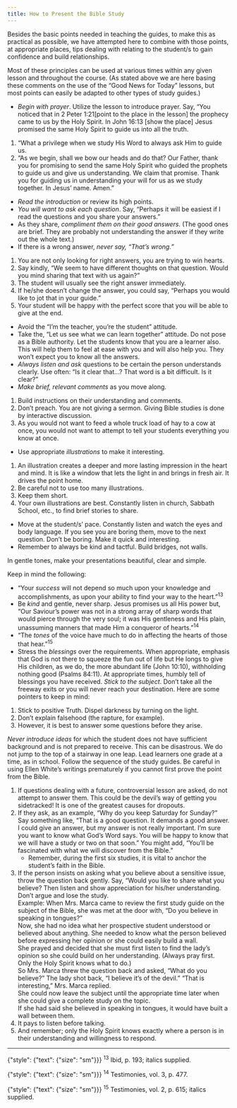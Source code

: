 ```yaml
---
title: How to Present the Bible Study
---
```


Besides the basic points needed in teaching the guides, to make this as practical as possible, we have attempted here to combine with those points, at appropriate places, tips dealing with relating to the student/s to gain confidence and build relationships.

Most of these principles can be used at various times within any given lesson and throughout the course. (As stated above we are here basing these comments on the use of the “Good News for Today” lessons, but most points can easily be adapted to other types of study guides.)

- _Begin with prayer_. Utilize the lesson to introduce prayer. Say, “You noticed that in 2 Peter 1:21[point to the place in the lesson] the prophecy came to us by the Holy Spirit. In John 16:13 [show the place] Jesus promised the same Holy Spirit to guide us into all the truth.

1. “What a privilege when we study His Word to always ask Him to guide us.
2. “As we begin, shall we bow our heads and do that? Our Father, thank you for promising to send the same Holy Spirit who guided the prophets to guide us and give us understanding. We claim that promise. Thank you for guiding us in understanding your will for us as we study together. In Jesus’ name. Amen.”

- _Read the introduction_ or review its high points.
- _You will want to ask each question_. Say, “Perhaps it will be easiest if I read the questions and you share your answers.”
- As they share, _compliment them on their good answers_. (The good ones are brief. They are probably not understanding the answer if they write out the whole text.)
- If there is a wrong answer, _never say, “That’s wrong.”_

1. You are not only looking for right answers, you are trying to win hearts.
2. Say kindly, “We seem to have different thoughts on that question. Would you mind sharing that text with us again?”
3. The student will usually see the right answer immediately.
4. If he/she doesn’t change the answer, you could say, “Perhaps you would like to jot that in your guide.”
5. Your student will be happy with the perfect score that you will be able to give at the end.

- Avoid the “I’m the teacher, you’re the student” attitude.
- Take the, “Let us see what we can learn together” attitude. Do not pose as a Bible authority. Let the students know that you are a learner also. This will help them to feel at ease with you and will also help you. They won’t expect you to know all the answers.
- _Always listen and ask_ questions to be certain the person understands clearly. Use often: “Is it clear that...? That word is a bit difficult. Is it clear?”
- _Make brief, relevant comments_ as you move along.

1. Build instructions on their understanding and comments.
2. Don’t preach. You are not giving a sermon. Giving Bible studies is done by interactive discussion.
3. As you would not want to feed a whole truck load of hay to a cow at once, you would not want to attempt to tell your students everything you know at once.

- Use appropriate _illustrations_ to make it interesting.

1. An illustration creates a deeper and more lasting impression in the heart and mind. It is like a window that lets the light in and brings in fresh air. It drives the point home.
2. Be careful not to use too many illustrations.
3. Keep them short.
4. Your own illustrations are best. Constantly listen in church, Sabbath School, etc., to find brief stories to share.

- Move at the student/s’ pace. Constantly listen and watch the eyes and body language. If you see you are boring them, move to the next question. Don’t be boring. Make it quick and interesting.
- Remember to always be kind and tactful. Build bridges, not walls.

In gentle tones, make your presentations beautiful, clear and simple.

Keep in mind the following:

- “Your _success_ will not depend so much upon your knowledge and accomplishments, as upon your ability to find your way to the heart.”<sup>13</sup>
- Be _kind_ and gentle, never sharp. Jesus promises us all His power but, “Our Saviour’s power was not in a strong array of sharp words that would pierce through the very soul; it was His gentleness and His plain, unassuming manners that made Him a conqueror of hearts.”<sup>14</sup>
- “The _tones_ of the voice have much to do in affecting the hearts of those that hear.”<sup>15</sup>
- Stress the _blessings_ over the requirements. When appropriate, emphasis that God is not there to squeeze the fun out of life but He longs to give His children, as we do, the more abundant life (John 10:10), withholding nothing good (Psalms 84:11). At appropriate times, humbly tell of blessings you have received.
_Stick to the subject_. Don’t take all the freeway exits or you will never reach your destination. Here are some pointers to keep in mind:

1. Stick to positive Truth. Dispel darkness by turning on the light.
2. Don’t explain falsehood (the rapture, for example).
3. However, it is best to answer some questions before they arise.

_Never introduce ideas_ for which the student does not have sufficient background and is not prepared to receive. This can be disastrous. We do not jump to the top of a stairway in one leap. Lead learners one grade at a time, as in school. Follow the sequence of the study guides. Be careful in using Ellen White’s writings prematurely if you cannot first prove the point from the Bible.

1. If questions dealing with a future, controversial lesson are asked, do not attempt to answer them. This could be the devil’s way of getting you sidetracked! It is one of the greatest causes for dropouts.
2. If they ask, as an example, “Why do you keep Saturday for Sunday?” Say something like, “That is a good question. It demands a good answer. I could give an answer, but my answer is not really important. I’m sure you want to know what God’s Word says. You will be happy to know that we will have a study or two on that soon.” You might add, “You’ll be fascinated with what we will discover from the Bible.”
   - Remember, during the first six studies, it is vital to anchor the student’s faith in the Bible.
3. If the person insists on asking what you believe about a sensitive issue, throw the question back gently. Say, “Would you like to share what you believe? Then listen and show appreciation for his/her understanding. Don’t argue and lose the study.\
Example: When Mrs. Marca came to review the first study guide on the subject of the Bible, she was met at the door with, “Do you believe in speaking in tongues?”\
Now, she had no idea what her prospective student understood or believed about anything. She needed to know what the person believed before expressing her opinion or she could easily build a wall.\
She prayed and decided that she must first listen to find the lady’s opinion so she could build on her understanding. (Always pray first. Only the Holy Spirit knows what to do.)\
So Mrs. Marca threw the question back and asked, “What do you believe?” The lady shot back, “I believe it’s of the devil.” “That is interesting,” Mrs. Marca replied.\
She could now leave the subject until the appropriate time later when she could give a complete study on the topic.\
If she had said she believed in speaking in tongues, it would have built a wall between them.
4. It pays to listen before talking.
5. And remember; only the Holy Spirit knows exactly where a person is in their understanding and willingness to respond.

---

{"style": {"text": {"size": "sm"}}}
<sup>13</sup> Ibid, p. 193; italics supplied.

{"style": {"text": {"size": "sm"}}}
<sup>14</sup> Testimonies, vol. 3, p. 477.

{"style": {"text": {"size": "sm"}}}
<sup>15</sup> Testimonies, vol. 2, p. 615; italics supplied.